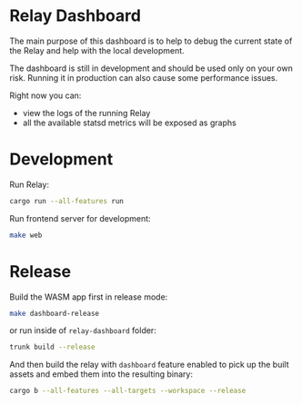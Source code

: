 # Relay Dashboard

The main purpose of this dashboard is to help to debug the current state of the Relay and help with the local development.

The dashboard is still in development and should be used only on your own risk. Running it in production can also cause some performance issues.

Right now you can:
* view the logs of the running Relay
* all the available statsd metrics will be exposed as graphs


# Development

Run Relay:

```sh
cargo run --all-features run
```

Run frontend server for development:

```sh
make web
```

# Release

Build the WASM app first in release mode:

```sh
make dashboard-release
```

or run inside of `relay-dashboard` folder:

```sh
trunk build --release 
```

And then build the relay with `dashboard` feature enabled to pick up the built assets and embed them into the resulting binary:

```sh
cargo b --all-features --all-targets --workspace --release
```
